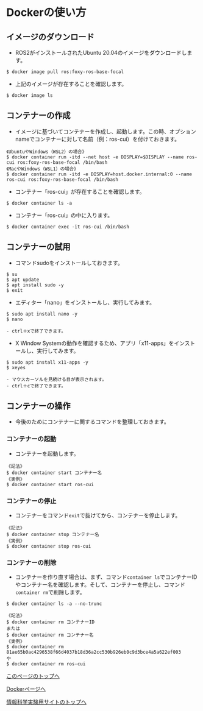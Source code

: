# Dockerの使い方

## イメージのダウンロード
- ROS2がインストールされたUbuntu 20.04のイメージをダウンロードします。
```
$ docker image pull ros:foxy-ros-base-focal
```
- 上記のイメージが存在することを確認します。
```
$ docker image ls
```

## コンテナーの作成
- イメージに基づいてコンテナーを作成し、起動します。この時、オプションnameでコンテナーに対して名前（例：ros-cui）を付けておきます。
```
《UbuntuやWindows（WSL2）の場合》
$ docker container run -itd --net host -e DISPLAY=$DISPLAY --name ros-cui ros:foxy-ros-base-focal /bin/bash
《MacやWindows（WSL1）の場合》
$ docker container run -itd -e DISPLAY=host.docker.internal:0 --name ros-cui ros:foxy-ros-base-focal /bin/bash
```
- コンテナー「ros-cui」が存在することを確認します。
```
$ docker container ls -a
```
- コンテナー「ros-cui」の中に入ります。
```
$ docker container exec -it ros-cui /bin/bash
```

## コンテナーの試用
- コマンドsudoをインストールしておきます。
```
$ su
$ apt update
$ apt install sudo -y
$ exit
```
- エディター「nano」をインストールし、実行してみます。
```
$ sudo apt install nano -y
$ nano
```
    - ctrl＋xで終了できます。
- X Window Systemの動作を確認するため、アプリ「x11-apps」をインストールし、実行してみます。
```
$ sudo apt install x11-apps -y
$ xeyes
```
    - マウスカーソルを見続ける目が表示されます。
    - ctrl＋cで終了できます。

## コンテナーの操作
- 今後のためにコンテナーに関するコマンドを整理しておきます。

### コンテナーの起動
- コンテナーを起動します。
```
《記法》
$ docker container start コンテナー名
《実例》
$ docker container start ros-cui
```

### コンテナーの停止
- コンテナーをコマンド`exit`で抜けてから、コンテナーを停止します。
```
《記法》
$ docker container stop コンテナー名
《実例》
$ docker container stop ros-cui
```

### コンテナーの削除
- コンテナーを作り直す場合は、まず、コマンド`container ls`でコンテナーIDやコンテナー名を確認します。そして、コンテナーを停止し、コマンド`container rm`で削除します。
```
$ docker container ls -a --no-trunc
```
```
《記法》
$ docker container rm コンテナーID
または
$ docker container rm コンテナー名
《実例》
$ docker container rm 81ae65b0ac4296538f66d4037b18d36a2cc530b926eb0c9d3bce4a5a622ef003
や
$ docker container rm ros-cui
```

[このページのトップへ](#)

[Dockerページへ](https://stl-apu.github.io/laboratory_experiments/docker)

[情報科学実験用サイトのトップへ](https://stl-apu.github.io/laboratory_experiments/)
